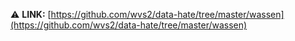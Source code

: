 :warning:  **LINK:** [https://github.com/wvs2/data-hate/tree/master/wassen](https://github.com/wvs2/data-hate/tree/master/wassen)


